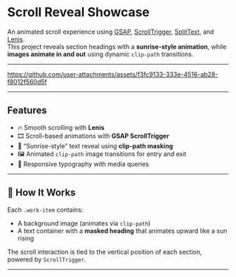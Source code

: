 # Scroll Reveal Showcase

An animated scroll experience using [GSAP](https://greensock.com/gsap/), [ScrollTrigger](https://greensock.com/scrolltrigger/), [SplitText](https://greensock.com/splittext/), and [Lenis](https://github.com/studio-freight/lenis).  
This project reveals section headings with a **sunrise-style animation**, while **images animate in and out** using dynamic `clip-path` transitions.

---

https://github.com/user-attachments/assets/f3fc9133-333e-4516-ab28-f8012f560d5f

---

## Features

- 🔥 Smooth scrolling with **Lenis**
- 🎞️ Scroll-based animations with **GSAP ScrollTrigger**
- 🌄 “Sunrise-style” text reveal using **clip-path masking**
- 🖼️ Animated `clip-path` image transitions for entry and exit
- 📱 Responsive typography with media queries

---

## 🧠 How It Works

Each `.work-item` contains:
- A background image (animates via `clip-path`)
- A text container with a **masked heading** that animates upward like a sun rising

The scroll interaction is tied to the vertical position of each section, powered by `ScrollTrigger`.

---
